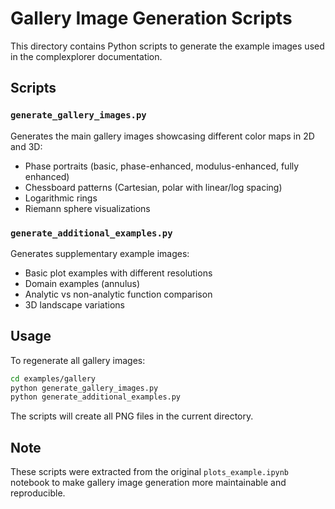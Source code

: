 # Gallery Image Generation Scripts

This directory contains Python scripts to generate the example images used in the complexplorer documentation.

## Scripts

### `generate_gallery_images.py`
Generates the main gallery images showcasing different color maps in 2D and 3D:
- Phase portraits (basic, phase-enhanced, modulus-enhanced, fully enhanced)
- Chessboard patterns (Cartesian, polar with linear/log spacing)
- Logarithmic rings
- Riemann sphere visualizations

### `generate_additional_examples.py`
Generates supplementary example images:
- Basic plot examples with different resolutions
- Domain examples (annulus)
- Analytic vs non-analytic function comparison
- 3D landscape variations

## Usage

To regenerate all gallery images:

```bash
cd examples/gallery
python generate_gallery_images.py
python generate_additional_examples.py
```

The scripts will create all PNG files in the current directory.

## Note

These scripts were extracted from the original `plots_example.ipynb` notebook to make gallery image generation more maintainable and reproducible.